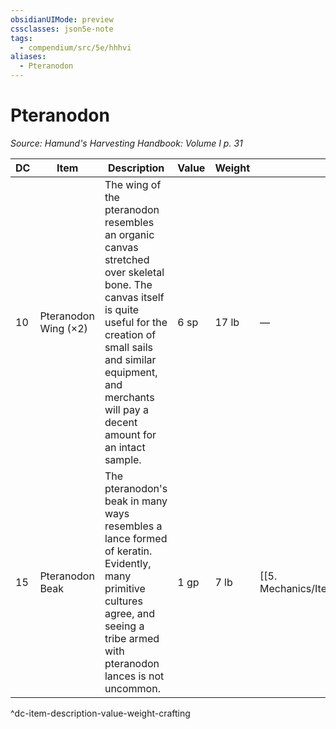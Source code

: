 ```yaml
---
obsidianUIMode: preview
cssclasses: json5e-note
tags:
  - compendium/src/5e/hhhvi
aliases:
  - Pteranodon
---
```

# Pteranodon
*Source: Hamund's Harvesting Handbook: Volume I p. 31* 

| DC | Item | Description | Value | Weight | Crafting |
|----|------|-------------|-------|--------|----------|
| 10 | Pteranodon Wing (×2) | The wing of the pteranodon resembles an organic canvas stretched over skeletal bone. The canvas itself is quite useful for the creation of small sails and similar equipment, and merchants will pay a decent amount for an intact sample. | 6 sp | 17 lb | — |
| 15 | Pteranodon Beak | The pteranodon's beak in many ways resembles a lance formed of keratin. Evidently, many primitive cultures agree, and seeing a tribe armed with pteranodon lances is not uncommon. | 1 gp | 7 lb | [[5. Mechanics/Items/Lance.md\|Lance]] |
^dc-item-description-value-weight-crafting
